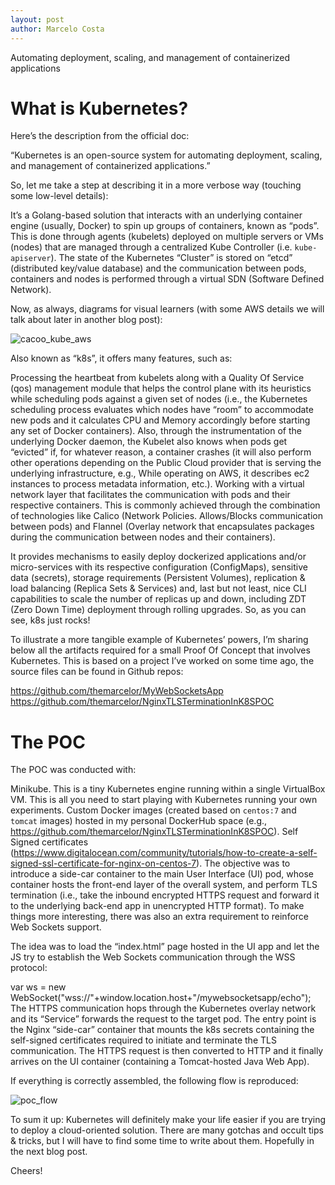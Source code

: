 ```yaml
---
layout: post
author: Marcelo Costa
---
```

Automating deployment, scaling, and management of containerized applications

# What is Kubernetes?

Here’s the description from the official doc:

“Kubernetes is an open-source system for automating deployment, scaling, and management of containerized applications.”

So, let me take a step at describing it in a more verbose way (touching some low-level details):

It’s a Golang-based solution that interacts with an underlying container engine (usually, Docker) to spin up groups of containers, known as “pods”. This is done through agents (kubelets) deployed on multiple servers or VMs (nodes) that are managed through a centralized Kube Controller (i.e. `​kube-apiserver`). The state of the Kubernetes “Cluster” is stored on “etcd” (distributed key/value database) and the communication between pods, containers and nodes is performed through a virtual SDN (Software Defined Network).

Now, as always, diagrams for visual learners (with some AWS details we will talk about later in another blog post):

![cacoo_kube_aws](https://themarcelor.github.com/blog/assets/img/cacoo_kube_aws.jpg)

Also known as “k8s”, it offers many features, such as:

Processing the heartbeat from kubelets along with a Quality Of Service (qos) management module that helps the control plane with its heuristics while scheduling pods against a given set of nodes (i.e., the Kubernetes scheduling process evaluates which nodes have “room” to accommodate new pods and it calculates CPU and Memory accordingly before starting any set of Docker containers). Also, through the instrumentation of the underlying Docker daemon, the Kubelet also knows when pods get “evicted” if, for whatever reason, a container crashes (it will also perform other operations depending on the Public Cloud provider that is serving the underlying infrastructure, e.g., While operating on AWS, it describes ec2 instances to process metadata information, etc.).
Working with a virtual network layer that facilitates the communication with pods and their respective containers. This is commonly achieved through the combination of technologies like Calico (Network Policies. Allows/Blocks communication between pods) and Flannel (Overlay network that encapsulates packages during the communication between nodes and their containers).

It provides mechanisms to easily deploy dockerized applications and/or micro-services with its respective configuration (ConfigMaps), sensitive data (secrets), storage requirements (Persistent Volumes), replication & load balancing (Replica Sets & Services) and, last but not least, nice CLI capabilities to scale the number of replicas up and down, including ZDT (Zero Down Time) deployment through rolling upgrades.
So, as you can see, k8s just rocks!

To illustrate a more tangible example of Kubernetes’ powers, I’m sharing below all the artifacts required for a small Proof Of Concept that involves Kubernetes. This is based on a project I’ve worked on some time ago, the source files can be found in Github repos:

https://github.com/themarcelor/MyWebSocketsApp
https://github.com/themarcelor/NginxTLSTerminationInK8SPOC

# The POC

The POC was conducted with:

Minikube. This is a tiny Kubernetes engine running within a single VirtualBox VM. This is all you need to start playing with Kubernetes running your own experiments.
Custom Docker images (created based on `centos:7` and `tomcat` images) hosted in my personal DockerHub space (e.g., https://github.com/themarcelor/NginxTLSTerminationInK8SPOC).
Self Signed certificates (https://www.digitalocean.com/community/tutorials/how-to-create-a-self-signed-ssl-certificate-for-nginx-on-centos-7).
The objective was to introduce a side-car container to the main User Interface (UI) pod, whose container hosts the front-end layer of the overall system, and perform TLS termination (i.e., take the inbound encrypted HTTPS request and forward it to the underlying back-end app in unencrypted HTTP format). To make things more interesting, there was also an extra requirement to reinforce Web Sockets support.

The idea was to load the “index.html” page hosted in the UI app and let the JS try to establish the Web Sockets communication through the WSS protocol:

var ws = new WebSocket("wss://"+window.location.host+"/mywebsocketsapp/echo");
The HTTPS communication hops through the Kubernetes overlay network and its “Service” forwards the request to the target pod. The entry point is the Nginx “side-car” container that mounts the k8s secrets containing the self-signed certificates required to initiate and terminate the TLS communication. The HTTPS request is then converted to HTTP and it finally arrives on the UI container (containing a Tomcat-hosted Java Web App).

If everything is correctly assembled, the following flow is reproduced:

![poc_flow](https://themarcelor.github.com/blog/assets/img/poc_flow.png)

To sum it up: Kubernetes will definitely make your life easier if you are trying to deploy a cloud-oriented solution. There are many gotchas and occult tips & tricks, but I will have to find some time to write about them. Hopefully in the next blog post.

Cheers!
